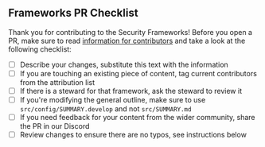 ## Frameworks PR Checklist

Thank you for contributing to the Security Frameworks! Before you open a PR, make sure to read [information for contributors](https://frameworks.securityalliance.dev/contribute/contributing.html) and take a look at the following checklist:

- [ ] Describe your changes, substitute this text with the information
- [ ] If you are touching an existing piece of content, tag current contributors from the attribution list
- [ ] If there is a steward for that framework, ask the steward to review it
- [ ] If you're modifying the general outline, make sure to use `src/config/SUMMARY.develop` and not `src/SUMMARY.md`
- [ ] If you need feedback for your content from the wider community, share the PR in our Discord
- [ ] Review changes to ensure there are no typos, see instructions below

<!--
ℹ️ Checking for typos locally
1. Install [aspell](https://www.gnu.org/software/aspell/) for your platform.
2. Install [markdownlint-cli2](https://github.com/DavidAnson/markdownlint-cli2)
3. Install [just](https://github.com/casey/just)
4. Run `just lint`
-->
